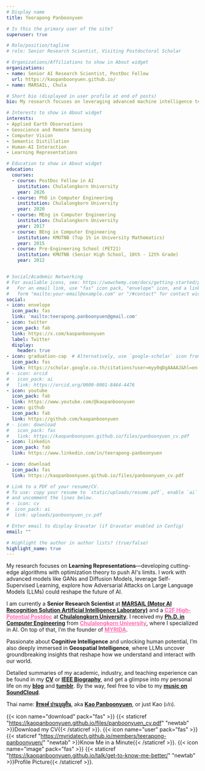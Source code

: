 ```yaml
---
# Display name
title: Teerapong Panboonyuen

# Is this the primary user of the site?
superuser: true

# Role/position/tagline
# role: Senior Research Scientist, Visiting Postdoctoral Scholar

# Organizations/Affiliations to show in About widget
organizations: 
- name: Senior AI Research Scientist, PostDoc Fellow
  url: https://kaopanboonyuen.github.io/
- name: MARSAIL, Chula

# Short bio (displayed in user profile at end of posts)
bio: My research focuses on leveraging advanced machine intelligence techniques, specifically computer vision, to enhance semantic understanding, learning representations, visual recognition, and geospatial data interpretation.

# Interests to show in About widget
interests:
- Applied Earth Observations
- Geoscience and Remote Sensing
- Computer Vision
- Semantic Distillation
- Human-AI Interaction
- Learning Representations

# Education to show in About widget
education:
  courses:
  - course: PostDoc Fellow in AI
    institution: Chulalongkorn University
    year: 2026
  - course: PhD in Computer Engineering
    institution: Chulalongkorn University
    year: 2020
  - course: MEng in Computer Engineering
    institution: Chulalongkorn University
    year: 2017
  - course: BEng in Computer Engineering
    institution: KMUTNB (Top 1% in University Mathematics)
    year: 2015
  - course: Pre-Engineering School (PET21)
    institution: KMUTNB (Senior High School, 10th - 12th Grade)
    year: 2012


# Social/Academic Networking
# For available icons, see: https://wowchemy.com/docs/getting-started/page-builder/#icons
#   For an email link, use "fas" icon pack, "envelope" icon, and a link in the
#   form "mailto:your-email@example.com" or "/#contact" for contact widget.
social:
- icon: envelope
  icon_pack: fas
  link: 'mailto:teerapong.panboonyuen@gmail.com'
- icon: twitter
  icon_pack: fab
  link: https://x.com/kaopanboonyuen
  label: Twitter
  display:
    header: true
- icon: graduation-cap  # Alternatively, use `google-scholar` icon from `ai` icon pack
  icon_pack: fas
  link: https://scholar.google.co.th/citations?user=myy0qDgAAAAJ&hl=en
# - icon: orcid
#   icon_pack: ai
#   link: https://orcid.org/0000-0001-8464-4476
- icon: youtube
  icon_pack: fab
  link: https://www.youtube.com/@kaopanboonyuen
- icon: github
  icon_pack: fab
  link: https://github.com/kaopanboonyuen
# - icon: download
#   icon_pack: fas
#   link: https://kaopanboonyuen.github.io/files/panboonyuen_cv.pdf
- icon: linkedin
  icon_pack: fab
  link: https://www.linkedin.com/in/teerapong-panboonyuen

- icon: download
  icon_pack: fas
  link: https://kaopanboonyuen.github.io/files/panboonyuen_cv.pdf

# Link to a PDF of your resume/CV.
# To use: copy your resume to `static/uploads/resume.pdf`, enable `ai` icons in `params.toml`, 
# and uncomment the lines below.
# - icon: cv
#  icon_pack: ai
#  link: uploads/panboonyuen_cv.pdf

# Enter email to display Gravatar (if Gravatar enabled in Config)
email: ""

# Highlight the author in author lists? (true/false)
highlight_name: true
---
```

My research focuses on **Learning Representations**—developing cutting-edge algorithms with optimization theory to push AI's limits. I work with advanced models like GANs and Diffusion Models, leverage Self-Supervised Learning, explore how Adversarial Attacks on Large Language Models (LLMs) could reshape the future of AI.
<!-- My research focuses on **Learning Representations**, developing advanced algorithms based on optimization theory to push the boundaries of AI. I work with models like GANs and Diffusion Models, leverage Self-Supervised Learning, and explore Adversarial Attacks on Large Language Models (LLMs) to redefine AI's potential. -->

I am currently a **Senior Research Scientist** at [**MARSAIL (Motor AI Recognition Solution Artificial Intelligence Laboratory)**](https://kaopanboonyuen.github.io/MARS/) and a <a href="https://kaopanboonyuen.github.io/files/scholarship/C2F-PD_May-2025_FY-4-2568.pdf" style="color:#FF69B4;" target="_blank">**C2F High-Potential Postdoc**</a> at [**Chulalongkorn University**](https://www.chula.ac.th/en/). I received my [**Ph.D. in Computer Engineering**](https://kaopanboonyuen.github.io/talk/ph.d.-thesis-defense/) from <a href="https://www.chula.ac.th/en/" style="color:#FF69B4;" target="_blank">**Chulalongkorn University**</a>, where I specialized in AI. On top of that, I’m the founder of <a href="https://myridatech.github.io/" style="color:#FF69B4; font-weight:600;" target="_blank">**MYRIDA**</a>.

<!-- My passion is focused on **Cognitive Intelligence** to unlock human potential. I am keenly interested in **Remote Sensing**, where LLMs reveals transformative insights and redefines how we perceive and interact with our environment. -->

Passionate about **Cognitive Intelligence** and unlocking human potential, I’m also deeply immersed in **Geospatial Intelligence**, where LLMs uncover groundbreaking insights that reshape how we understand and interact with our world.

Detailed summaries of my academic, industry, and teaching experience can be found in my [**CV**](https://kaopanboonyuen.github.io/files/panboonyuen_cv.pdf) or [**IEEE Biography**](https://kaopanboonyuen.github.io/files/IEEE/IEEE_Biography_Panboonyuen.pdf), and get a glimpse into my personal life on my [**blog**](https://kaopanboonyuen.github.io/blog/) and [**tumblr**](https://kaopanboonyuen.tumblr.com/). By the way, feel free to vibe to my [**music on SoundCloud**](https://soundcloud.com/kaopanboonyuen).

Thai name: [**ธีรพงศ์ ปานบุญยืน**](https://myridatech.github.io/members/teerapong-panboonyuen/), aka [**Kao Panboonyuen**](https://kaopanboonyuen.wordpress.com/), or just Kao (เก้า).

{{< icon name="download" pack="fas" >}} {{< staticref "https://kaopanboonyuen.github.io/files/panboonyuen_cv.pdf" "newtab" >}}Download my CV{{< /staticref >}}. {{< icon name="user" pack="fas" >}} {{< staticref "https://myridatech.github.io/members/teerapong-panboonyuen/" "newtab" >}}Know Me in a Minute{{< /staticref >}}. {{< icon name="image" pack="fas" >}} {{< staticref "https://kaopanboonyuen.github.io/talk/get-to-know-me-better/" "newtab" >}}Profile Picture{{< /staticref >}}.


 <!-- {{< icon name="download" pack="fas" >}}{{< staticref "https://kaopanboonyuen.github.io/files/panboonyuen_cv_th.pdf" "newtab" >}}Download my Thai CV (Restricted to Thai government use only){{< /staticref >}}.   -->



<!-- {{< icon name="download" pack="fas" >}}{{< staticref "https://kaopanboonyuen.github.io/files/panboonyuen_cv_Thai.pdf" "newtab" >}}Download my Thai CV{{< /staticref >}}. -->

<!-- 
{{< icon name="download" pack="fas" >}}{{< staticref "uploads/panboonyuen_cv_Thai.pdf" "newtab" >}}Download my Thai CV{{< /staticref >}}. -->
